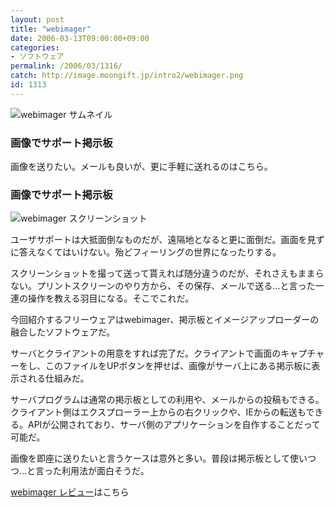 ```yaml
---
layout: post
title: "webimager"
date: 2006-03-13T09:00:00+09:00
categories:
- ソフトウェア
permalink: /2006/03/1316/
catch: http://image.moongift.jp/intro2/webimager.png
id: 1313
---
```

 ![webimager サムネイル](http://image.moongift.jp/intro2/webimager.t.png "webimager サムネイル")
  

### 画像でサポート掲示板
  
画像を送りたい。メールも良いが、更に手軽に送れるのはこちら。  
<!--more-->  

### 画像でサポート掲示板
  

![webimager スクリーンショット](http://image.moongift.jp/intro2/webimager.png "webimager スクリーンショット")

  

ユーザサポートは大抵面倒なものだが、遠隔地となると更に面倒だ。画面を見ずに答えなくてはいけない。殆どフィーリングの世界になったりする。

  

スクリーンショットを撮って送って貰えれば随分違うのだが、それさえもままらない。プリントスクリーンのやり方から、その保存、メールで送る…と言った一連の操作を教える羽目になる。そこでこれだ。

  

今回紹介するフリーウェアはwebimager、掲示板とイメージアップローダーの融合したソフトウェアだ。

  

サーバとクライアントの用意をすれば完了だ。クライアントで画面のキャプチャーをし、このファイルをUPボタンを押せば、画像がサーバ上にある掲示板に表示される仕組みだ。

  

サーバプログラムは通常の掲示板としての利用や、メールからの投稿もできる。クライアント側はエクスプローラー上からの右クリックや、IEからの転送もできる。APIが公開されており、サーバ側のアプリケーションを自作することだって可能だ。

  

画像を即座に送りたいと言うケースは意外と多い。普段は掲示板として使いつつ…と言った利用法が面白そうだ。

  

[webimager レビュー](http://fw.moongift.jp/review/i-1317.html)はこちら

